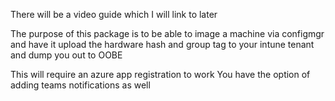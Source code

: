 There will be a video guide which I will link to later

The purpose of this package is to be able to image a machine via configmgr and have it upload the hardware hash and group tag to your intune tenant and dump you out to OOBE

This will require an azure app registration to work
You have the option of adding teams notifications as well
